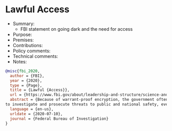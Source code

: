 # Lawful Access

- Summary:
  - FBI statement on going dark and the need for access
- Purpose:
- Premises:
- Contributions:
- Policy comments:
- Technical comments:
- Notes:

```bib
@misc{fbi_2020,
  author = {FBI},
  year = {2020},
  type = {Page},
  title = {Lawful {Access}},
  url = {https://www.fbi.gov/about/leadership-and-structure/science-and-technology-branch/lawful-access},
  abstract = {Because of warrant-proof encryption, the government often cannot obtain the electronic evidence necessary
to investigate and prosecute threats to public and national safety, even with a warrant or court order.},
  language = {en-us},
  urldate = {2020-07-10},
  journal = {Federal Bureau of Investigation}
}
```
